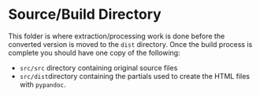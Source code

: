 # Source/Build Directory
This folder is where extraction/processing work is done before the converted 
version is moved to the `dist` directory. Once the build process is complete you 
should have one copy of the following:

- `src/src` directory containing original source files
- `src/dist`directory containing the partials used to create the HTML files 
with `pypandoc`. 
